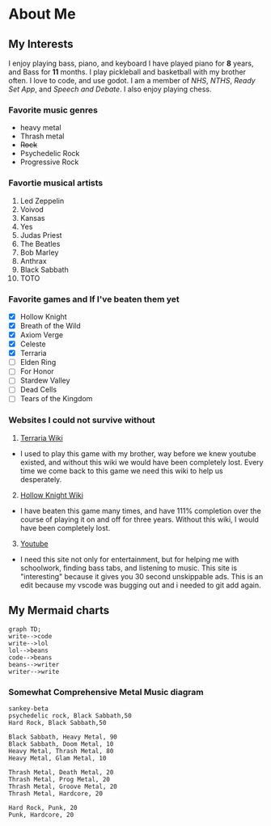 # About Me
## My Interests
I enjoy playing bass, piano, and keyboard
I have played piano for **8** years, and Bass for **11** months. 
I play pickleball and basketball with my brother often. 
I love to code, and use godot.
I am a member of _NHS_, _NTHS_, _Ready Set App_, and _Speech and Debate_. 
I also enjoy playing chess.
### Favorite music genres
* heavy metal
* Thrash metal
* ~~Rock~~
* Psychedelic Rock
* Progressive Rock
### Favortie musical artists
1. Led Zeppelin
2. Voivod
3. Kansas
4. Yes
5. Judas Priest
6. The Beatles
7. Bob Marley
8. Anthrax
9. Black Sabbath
10. TOTO

### Favorite games and If I've beaten them yet
- [x] Hollow Knight
- [x] Breath of the Wild
- [x] Axiom Verge
- [x] Celeste
- [x] Terraria
- [ ] Elden Ring
- [ ] For Honor
- [ ] Stardew Valley
- [ ] Dead Cells
- [ ] Tears of the Kingdom

### Websites I could not survive without
1. [Terraria Wiki](https://terraria.wiki.gg/wiki/Terraria_Wiki)  
- I used to play this game with my brother, way before we knew youtube existed, and without this wiki we would have been completely lost. Every time we come back to this game we need this wiki to help us desperately.
2. [Hollow Knight Wiki](https://hollowknight.wiki/w/Hollow_Knight_Wiki)  
- I have beaten this game many times, and have 111% completion over the course of playing it on and off for three years. Without this wiki, I would have been completely lost. 
3. [Youtube](https://www.youtube.com/)  
- I need this site not only for entertainment, but for helping me with schoolwork, finding bass tabs, and listening to music. This site is "interesting" because it gives you 30 second unskippable ads. This is an edit because my vscode was bugging out and i needed to git add again.
## My Mermaid charts
```mermaid
graph TD;
write-->code
write-->lol
lol-->beans
code-->beans
beans-->writer
writer-->write
```
### Somewhat Comprehensive Metal Music diagram

``` mermaid
sankey-beta
psychedelic rock, Black Sabbath,50
Hard Rock, Black Sabbath,50

Black Sabbath, Heavy Metal, 90
Black Sabbath, Doom Metal, 10
Heavy Metal, Thrash Metal, 80
Heavy Metal, Glam Metal, 10

Thrash Metal, Death Metal, 20
Thrash Metal, Prog Metal, 20
Thrash Metal, Groove Metal, 20
Thrash Metal, Hardcore, 20

Hard Rock, Punk, 20
Punk, Hardcore, 20



```
